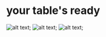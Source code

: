 # your table's ready

![alt text](../images/screen1.png);
![alt text](../images/screen1.png);
![alt text](../images/screen1.png);